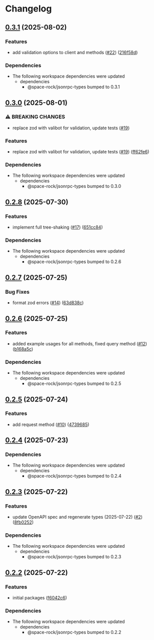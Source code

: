 # Changelog

## [0.3.1](https://github.com/space-rock/jsonrpc/compare/jsonrpc-client-v0.3.0...jsonrpc-client-v0.3.1) (2025-08-02)


### Features

* add validation options to client and methods ([#22](https://github.com/space-rock/jsonrpc/issues/22)) ([216f58d](https://github.com/space-rock/jsonrpc/commit/216f58ddc7e1959c3dd1c81fb21f1ef8176645d8))


### Dependencies

* The following workspace dependencies were updated
  * dependencies
    * @space-rock/jsonrpc-types bumped to 0.3.1

## [0.3.0](https://github.com/space-rock/jsonrpc/compare/jsonrpc-client-v0.2.8...jsonrpc-client-v0.3.0) (2025-08-01)


### ⚠ BREAKING CHANGES

* replace zod with valibot for validation, update tests ([#19](https://github.com/space-rock/jsonrpc/issues/19))

### Features

* replace zod with valibot for validation, update tests ([#19](https://github.com/space-rock/jsonrpc/issues/19)) ([ff62fe6](https://github.com/space-rock/jsonrpc/commit/ff62fe6171d9c2f9198e84f9a9d0280797d93f56))


### Dependencies

* The following workspace dependencies were updated
  * dependencies
    * @space-rock/jsonrpc-types bumped to 0.3.0

## [0.2.8](https://github.com/space-rock/jsonrpc/compare/jsonrpc-client-v0.2.7...jsonrpc-client-v0.2.8) (2025-07-30)


### Features

* implement full tree-shaking ([#17](https://github.com/space-rock/jsonrpc/issues/17)) ([651cc84](https://github.com/space-rock/jsonrpc/commit/651cc8491515135eedf8cf66bbae8c05e954b8f3))


### Dependencies

* The following workspace dependencies were updated
  * dependencies
    * @space-rock/jsonrpc-types bumped to 0.2.6

## [0.2.7](https://github.com/space-rock/jsonrpc/compare/jsonrpc-client-v0.2.6...jsonrpc-client-v0.2.7) (2025-07-25)


### Bug Fixes

* format zod errors ([#14](https://github.com/space-rock/jsonrpc/issues/14)) ([63d838c](https://github.com/space-rock/jsonrpc/commit/63d838c50ff65ab5f00cf9a30a7e2182099603c0))

## [0.2.6](https://github.com/space-rock/jsonrpc/compare/jsonrpc-client-v0.2.5...jsonrpc-client-v0.2.6) (2025-07-25)


### Features

* added example usages for all methods, fixed query method ([#12](https://github.com/space-rock/jsonrpc/issues/12)) ([b168a5c](https://github.com/space-rock/jsonrpc/commit/b168a5caa3fabc8ca7f5d55dc3a1f166530ee68c))


### Dependencies

* The following workspace dependencies were updated
  * dependencies
    * @space-rock/jsonrpc-types bumped to 0.2.5

## [0.2.5](https://github.com/space-rock/jsonrpc/compare/jsonrpc-client-v0.2.4...jsonrpc-client-v0.2.5) (2025-07-24)


### Features

* add request method ([#10](https://github.com/space-rock/jsonrpc/issues/10)) ([4739685](https://github.com/space-rock/jsonrpc/commit/47396854dc96e1a3d1c96a47d29122e82af6e6e7))

## [0.2.4](https://github.com/space-rock/jsonrpc/compare/jsonrpc-client-v0.2.3...jsonrpc-client-v0.2.4) (2025-07-23)


### Dependencies

* The following workspace dependencies were updated
  * dependencies
    * @space-rock/jsonrpc-types bumped to 0.2.4

## [0.2.3](https://github.com/space-rock/json/compare/jsonrpc-client-v0.2.2...jsonrpc-client-v0.2.3) (2025-07-22)

### Features

- update OpenAPI spec and regenerate types (2025-07-22) ([#2](https://github.com/space-rock/json/issues/2)) ([8fb0252](https://github.com/space-rock/json/commit/8fb0252931cb82adee01ef43c6eb573047cbe36a))

### Dependencies

- The following workspace dependencies were updated
  - dependencies
    - @space-rock/jsonrpc-types bumped to 0.2.3

## [0.2.2](https://github.com/space-rock/json/compare/jsonrpc-client-v0.2.1...jsonrpc-client-v0.2.2) (2025-07-22)

### Features

- initial packages ([f6042c6](https://github.com/space-rock/json/commit/f6042c63671a085531c3d51ea4b6a08270d46f3f))

### Dependencies

- The following workspace dependencies were updated
  - dependencies
    - @space-rock/jsonrpc-types bumped to 0.2.2
